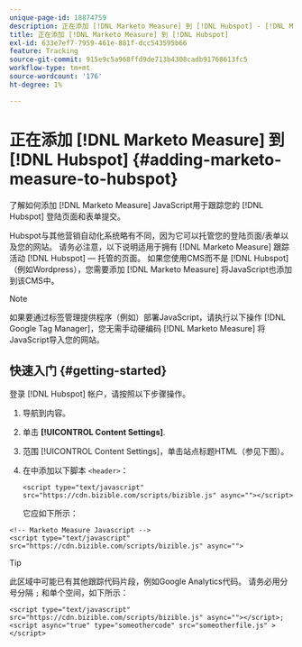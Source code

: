 ```yaml
---
unique-page-id: 18874759
description: 正在添加 [!DNL Marketo Measure] 到 [!DNL Hubspot] - [!DNL Marketo Measure]
title: 正在添加 [!DNL Marketo Measure] 到 [!DNL Hubspot]
exl-id: 633e7ef7-7959-461e-881f-dcc543595b66
feature: Tracking
source-git-commit: 915e9c5a968ffd9de713b4308cadb91768613fc5
workflow-type: tm+mt
source-wordcount: '176'
ht-degree: 1%

---
```


# 正在添加 [!DNL Marketo Measure] 到 [!DNL Hubspot] {#adding-marketo-measure-to-hubspot}

了解如何添加 [!DNL Marketo Measure] JavaScript用于跟踪您的 [!DNL Hubspot] 登陆页面和表单提交。

Hubspot与其他营销自动化系统略有不同，因为它可以托管您的登陆页面/表单以及您的网站。 请务必注意，以下说明适用于拥有 [!DNL Marketo Measure] 跟踪活动 [!DNL Hubspot] — 托管的页面。 如果您使用CMS而不是 [!DNL Hubspot] （例如Wordpress），您需要添加 [!DNL Marketo Measure] 将JavaScript也添加到该CMS中。

>[!NOTE]
>
>如果要通过标签管理提供程序（例如）部署JavaScript，请执行以下操作 [!DNL Google Tag Manager]，您无需手动硬编码 [!DNL Marketo Measure] 将JavaScript导入您的网站。

## 快速入门 {#getting-started}

登录 [!DNL Hubspot] 帐户，请按照以下步骤操作。

1. 导航到内容。

1. 单击 **[!UICONTROL Content Settings]**.

1. 范围 [!UICONTROL Content Settings]，单击站点标题HTML（参见下图）。

1. 在中添加以下脚本 `<header>`：

   `<script type="text/javascript" src="https://cdn.bizible.com/scripts/bizible.js" async=""></script>`

   它应如下所示：

```text
<!-- Marketo Measure Javascript -->
<script type="text/javascript" src="https://cdn.bizible.com/scripts/bizible.js" async="">
```

>[!TIP]
>
>此区域中可能已有其他跟踪代码片段，例如Google Analytics代码。 请务必用分号分隔 `;` 和单个空间，如下所示：
>
>`<script type="text/javascript" src="https://cdn.bizible.com/scripts/bizible.js" async=""></script>; <script async="true" type="someothercode" src="someotherfile.js" ></script>`
